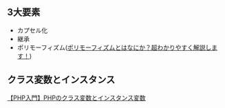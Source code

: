 ## 3大要素

- カプセル化
- 継承
- ポリモーフィズム([ポリモーフィズムとはなにか？超わかりやすく解説します！](https://jpazamu.com/polymorphism/))

## クラス変数とインスタンス

[【PHP入門】PHPのクラス変数とインスタンス変数](https://uxmilk.jp/26442)